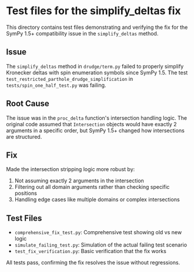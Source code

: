 # Test files for the simplify_deltas fix

This directory contains test files demonstrating and verifying the fix for the SymPy 1.5+ compatibility issue in the `simplify_deltas` method.

## Issue
The `simplify_deltas` method in `drudge/term.py` failed to properly simplify Kronecker deltas with spin enumeration symbols since SymPy 1.5. The test `test_restricted_parthole_drudge_simplification` in `tests/spin_one_half_test.py` was failing.

## Root Cause
The issue was in the `proc_delta` function's intersection handling logic. The original code assumed that `Intersection` objects would have exactly 2 arguments in a specific order, but SymPy 1.5+ changed how intersections are structured.

## Fix
Made the intersection stripping logic more robust by:
1. Not assuming exactly 2 arguments in the intersection
2. Filtering out all domain arguments rather than checking specific positions  
3. Handling edge cases like multiple domains or complex intersections

## Test Files
- `comprehensive_fix_test.py`: Comprehensive test showing old vs new logic
- `simulate_failing_test.py`: Simulation of the actual failing test scenario
- `test_fix_verification.py`: Basic verification that the fix works

All tests pass, confirming the fix resolves the issue without regressions.